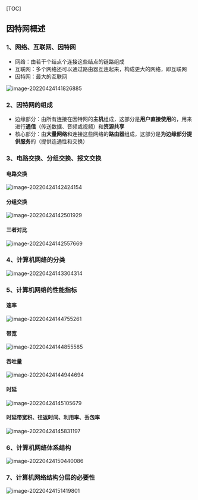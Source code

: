 [TOC]



## 因特网概述

### 1、网络、互联网、因特网

- 网络：由若干个结点个连接这些结点的链路组成
- 互联网：多个网络还可以通过路由器互连起来，构成更大的网络，即互联网
- 因特网：最大的互联网

![image-20220424141826885](img/image-20220424141826885.png)



### 2、因特网的组成

- 边缘部分：由所有连接在因特网的**主机**组成，这部分是**用户直接使用**的，用来进行**通信**（传送数据、音频或视频）和**资源共享**
- 核心部分：由**大量网络**和连接这些网络的**路由器**组成，这部分是**为边缘部分提供服务**的（提供连通性和交换）



### 3、电路交换、分组交换、报文交换

#### 电路交换

![image-20220424142424154](img/image-20220424142424154.png)



#### 分组交换

![image-20220424142501929](img/image-20220424142501929.png)

#### 三者对比

![image-20220424142557669](img/image-20220424142557669.png)





### 4、计算机网络的分类

![image-20220424143304314](img/image-20220424143304314.png)



### 5、计算机网络的性能指标

#### 速率

![image-20220424144755261](img/image-20220424144755261.png)



#### 带宽

![image-20220424144855585](img/image-20220424144855585.png)



#### 吞吐量

![image-20220424144944694](img/image-20220424144944694.png)



#### 时延

![image-20220424145105679](img/image-20220424145105679.png)



#### 时延带宽积、往返时间、利用率、丢包率

![image-20220424145831197](img/image-20220424145831197.png)



### 6、计算机网络体系结构

![image-20220424150440086](img/image-20220424150440086.png)



### 7、计算机网络结构分层的必要性

![image-20220424151419801](img/image-20220424151419801.png)



